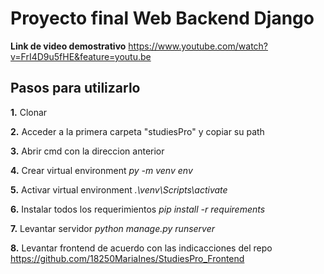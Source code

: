 # Proyecto final Web Backend Django
**Link de video demostrativo**
https://www.youtube.com/watch?v=FrI4D9u5fHE&feature=youtu.be
<br>
## Pasos para utilizarlo

**1.** Clonar

**2.** Acceder a la primera carpeta "studiesPro" y copiar su path

**3.** Abrir cmd con la direccion anterior

**4.** Crear virtual environment *py -m venv env*

**5.** Activar virtual environment *.\venv\Scripts\activate*

**6.** Instalar todos los requerimientos *pip install -r requirements*

**7.** Levantar servidor *python manage.py runserver*

**8.** Levantar frontend de acuerdo con las indicacciones del repo https://github.com/18250MariaInes/StudiesPro_Frontend
